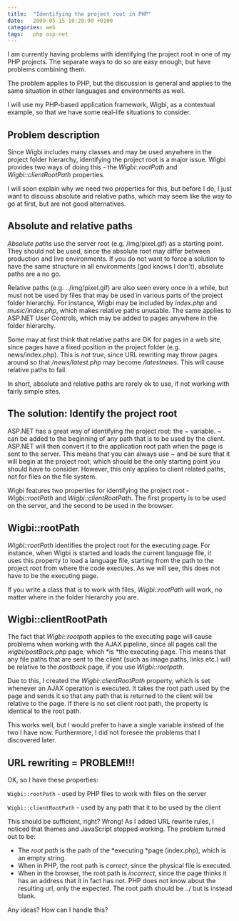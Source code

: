 ```yaml
---
title:  "Identifying the project root in PHP"
date:   2009-05-15 10:20:00 +0100
categories: web
tags: 	php asp-net
---
```



I am currently having problems with identifying the project root in one of my PHP
projects. The separate ways to do so are easy enough, but have problems combining
them.

The problem applies to PHP, but the discussion is general and applies to the same
situation in other languages and environments as well.

I will use my PHP-based application framework, Wigbi, as a contextual example, so
that we have some real-life situations to consider.


## Problem description

Since Wigbi includes many classes and may be used anywhere in the project folder
hierarchy, identifying the project root is a major issue. Wigbi provides two ways
of doing this - the *Wigbi::rootPath* and *Wigbi::clientRootPath* properties.

I will soon explain why we need two properties for this, but before I do, I just
want to discuss absolute and relative paths, which may seem like the way to go at
first, but are not good alternatives.


## Absolute and relative paths

*Absolute paths* use the server root (e.g. /img/pixel.gif) as a starting point.
They should not be used, since the absolute root may differ between production
and live environments. If you do not want to force a solution to have the same
structure in all environments (god knows I don't), absolute paths are a no go.

Relative paths (e.g. ../img/pixel.gif) are also seen every once in a while, but
must not be used by files that may be used in various parts of the project folder
hierarchy. For instance, Wigbi may be included by *index.php* and *music/index.php*,
which makes relative paths unusable. The same applies to ASP.NET User Controls,
which may be added to pages anywhere in the folder hierarchy.

Some may at first think that relative paths are OK for pages in a web site, since
pages have a fixed position in the project folder (e.g. news/index.php). This is
*not true*, since URL rewriting may throw pages around so that */news/latest.php*
may become */latestnews*. This will cause relative paths to fail.

In short, absolute and relative paths are rarely ok to use, if not working with
fairly simple sites.


## The solution: Identify the project root

ASP.NET has a great way of identifying the project root: the ~ variable. ~ can be
added to the beginning of any path that is to be used by the client. ASP.NET will
then convert it to the application root path when the page is sent to the server.
This means that you can always use ~ and be sure that it will begin at the project
root, which should be the only starting point you should have to consider. However,
this only applies to client related paths, not for files on the file system.

Wigbi features two properties for identifying the project root - *Wigbi::rootPath*
and *Wigbi::clientRootPath*. The first property is to be used on the server, and
the second to be used in the browser.


## Wigbi::rootPath

*Wigbi::rootPath* identifies the project root for the executing page. For instance,
when Wigbi is started and loads the current language file, it uses this property to
load a language file, starting from the path to the project root from where the code
executes. As we will see, this does not have to be the executing page.

If you write a class that is to work with files, *Wigbi::rootPath* will work, no
matter where in the folder hierarchy you are.


## Wigbi::clientRootPath

The fact that *Wigbi::rootpath* applies to the executing page will cause problems
when working with the AJAX pipeline, since all pages call the *wigbi/postBack.php*
page, which *is *the executing page. This means that any file paths that are sent
to the client (such as image paths, links etc.) will be relative to the *postback*
page, if you use *Wigbi::rootpath*.

Due to this, I created the *Wigbi::clientRootPath* property, which is set whenever
an AJAX operation is executed. It takes the root path used by the page and sends
it so that any path that is returned to the client will be relative to the page. If
there is no set client root path, the property is identical to the root path.

This works well, but I would prefer to have a single variable instead of the two
I have now. Furthermore, I did not foresee the problems that I discovered later.


## URL rewriting = PROBLEM!!!

OK, so I have these properties:

`Wigbi::rootPath` - used by PHP files to work with files on the server

`Wigbi::clientRootPath` - used by any path that it to be used by the client

This should be sufficient, right? Wrong! As I added URL rewrite rules, I noticed
that themes and JavaScript stopped working. The problem turned out to be:

* The *root path* is the path of the *executing *page (index.php), which is an empty string.
* When in PHP, the root path is *correct*, since the physical file is executed.
* When in the browser, the root path is *incorrect*, since the page thinks it has an address that it in fact has not. PHP does not know about the resulting url, only the expected. The root path should be ../ but is instead blank.

Any ideas? How can I handle this?


